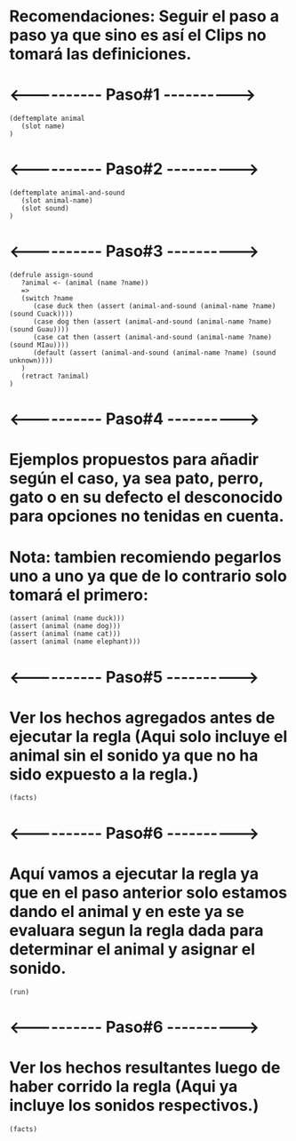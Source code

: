 # Recomendaciones: Seguir el paso a paso ya que sino es así el Clips no tomará las definiciones.

# <---------- Paso#1 ---------->

```
(deftemplate animal
   (slot name)
)
```

# <---------- Paso#2 ---------->

```
(deftemplate animal-and-sound
   (slot animal-name)
   (slot sound)
)
```

# <---------- Paso#3 ---------->

```
(defrule assign-sound
   ?animal <- (animal (name ?name))
   =>
   (switch ?name
      (case duck then (assert (animal-and-sound (animal-name ?name) (sound Cuack))))
      (case dog then (assert (animal-and-sound (animal-name ?name) (sound Guau))))
      (case cat then (assert (animal-and-sound (animal-name ?name) (sound MIau))))
      (default (assert (animal-and-sound (animal-name ?name) (sound unknown))))
   )
   (retract ?animal)
)
```

# <---------- Paso#4 ---------->

# Ejemplos propuestos para añadir según el caso, ya sea pato, perro, gato o en su defecto el desconocido para opciones no tenidas en cuenta.
# Nota: tambien recomiendo pegarlos uno a uno ya que de lo contrario solo tomará el primero:

```
(assert (animal (name duck)))
(assert (animal (name dog)))
(assert (animal (name cat)))
(assert (animal (name elephant))) 
```

# <---------- Paso#5 ---------->
# Ver los hechos agregados antes de ejecutar la regla (Aqui solo incluye el animal sin el sonido ya que no ha sido expuesto a la regla.)

```
(facts)
```

# <---------- Paso#6 ---------->
# Aquí vamos a ejecutar la regla ya que en el paso anterior solo estamos dando el animal y en este ya se evaluara segun la regla dada para determinar el animal y asignar el sonido.

```
(run)
```

# <---------- Paso#6 ---------->
# Ver los hechos resultantes luego de haber corrido la regla (Aqui ya incluye los sonidos respectivos.)

```
(facts)
```
